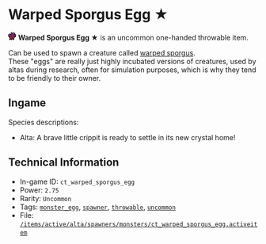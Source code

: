 # Warped Sporgus Egg ★

<img src="https://raw.githubusercontent.com/Ceterai/Enternia/main/items/active/alta/spawners/monsters/ct_warped_sporgus_egg.png" alt="Warped Sporgus Egg ★ icon" loading="lazy" height=16px width="auto" /> **Warped Sporgus Egg ★** is an uncommon one-handed throwable item.

Can be used to spawn a creature called [warped sporgus](https://ceterai.github.io/MyEnternia/Wiki/warpedsporgus).  
These "eggs" are really just highly incubated versions of creatures, used by altas during research, often for simulation purposes, which is why they tend to be friendly to their owner.

## Ingame

Species descriptions:

- Alta: A brave little crippit is ready to settle in its new crystal home!

## Technical Information

- In-game ID: `ct_warped_sporgus_egg`
- Power: `2.75`
- Rarity: `Uncommon`
- Tags: [`monster_egg`](https://ceterai.github.io/MyEnternia/Wiki/Tags/MonsterEgg), [`spawner`](https://ceterai.github.io/MyEnternia/Wiki/Tags/Spawner), [`throwable`](https://ceterai.github.io/MyEnternia/Wiki/Tags/Throwable), [`uncommon`](https://ceterai.github.io/MyEnternia/Wiki/Tags/Uncommon)
- File: [`/items/active/alta/spawners/monsters/ct_warped_sporgus_egg.activeitem`](https://github.com/Ceterai/Enternia/blob/main/items/active/alta/spawners/monsters/ct_warped_sporgus_egg.activeitem)
